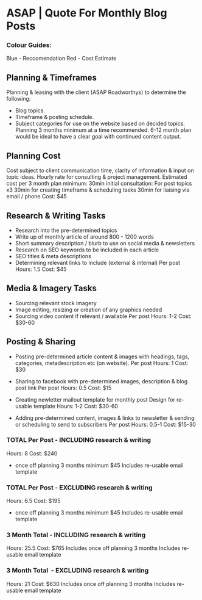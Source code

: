 # ASAP | Quote For Monthly Blog Posts

### Colour Guides:

Blue - Reccomendation
Red - Cost Estimate

## Planning & Timeframes

Planning & leasing with the client (ASAP Roadworthys) to determine the following:

- Blog topics.
- Timeframe & posting schedule.
- Subject categories for use on the website based on decided topics.
Planning 3 months minimum at a time recommended. 6-12 month plan would be ideal to have a clear goal with continued content output.

## Planning Cost

Cost subject to client communication time, clarity of information & input on topic ideas.
Hourly rate for consulting & project management.
Estimated cost per 3 month plan minimum:
30min initial consultation: For post topics x3
30min for creating timeframe & scheduling tasks
30min for liaising via email / phone
Cost: $45

## Research & Writing Tasks

- Research into the pre-determined topics
- Write up of monthly article of around 800 - 1200 words
- Short summary description / blurb to use on social media & newsletters
- Research on SEO keywords to be included in each article
- SEO titles & meta descriptions
- Determining relevant links to include (external & internal)
Per post
Hours: 1.5
Cost: $45

## Media & Imagery Tasks

- Sourcing relevant stock imagery
- Image editing, resizing or creation of any graphics needed
- Sourcing video content if relevant / available
Per post
Hours: 1-2
Cost: $30-60

## Posting & Sharing

- Posting pre-determined article content & images with headings, tags, categories, metadescription etc (on website).
Per post
Hours: 1
Cost: $30

- Sharing to facebook with pre-determined images, description & blog post link
Per post
Hours: 0.5
Cost: $15

- Creating newletter mailout template for monthly post
Design for re-usable template
Hours: 1-2
Cost: $30-60

- Adding pre-determined content, images & links to newsletter & sending or scheduling to send to subscribers
Per post
Hours: 0.5-1
Cost: $15-30


### TOTAL Per Post - INCLUDING research & writing
Hours: 8
Cost: $240
+ once off planning 3 months minimum $45
Includes re-usable email template


### TOTAL Per Post - EXCLUDING research & writing
Hours: 6.5
Cost: $195
+ once off planning 3 months minimum $45
Includes re-usable email template


### 3 Month Total - INCLUDING research & writing
Hours: 25.5
Cost: $765
Includes once off planning 3 months
Includes re-usable email template


### 3 Month Total  - EXCLUDING research & writing
Hours: 21
Cost: $630
Includes once off planning 3 months
Includes re-usable email template